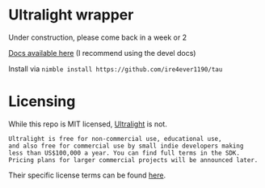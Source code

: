 # Ultralight wrapper

Under construction, please come back in a week or 2 

[Docs available here](https://tempdocs.netlify.app/tau/stable/tau.html) (I recommend using the devel docs)

Install via `nimble install https://github.com/ire4ever1190/tau`

# Licensing
While this repo is MIT licensed, [Ultralight](https://ultralig.ht/) is not. 
```
Ultralight is free for non-commercial use, educational use, 
and also free for commercial use by small indie developers making
less than US$100,000 a year. You can find full terms in the SDK. 
Pricing plans for larger commercial projects will be announced later.
```
Their specific license terms can be found [here](https://github.com/ultralight-ux/Ultralight/tree/master/license).
